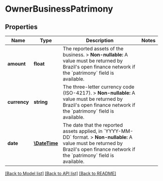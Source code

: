 # OwnerBusinessPatrimony

## Properties
Name | Type | Description | Notes
------------ | ------------- | ------------- | -------------
**amount** | **float** | The reported assets of the business.  &gt; **Non-nullable:** A value must be returned by Brazil&#x27;s open finance network if the &#x60;patrimony&#x60; field is available. | 
**currency** | **string** | The three-letter currency code (ISO-4217).  &gt; **Non-nullable:** A value must be returned by Brazil&#x27;s open finance network if the &#x60;patrimony&#x60; field is available. | 
**date** | [**\DateTime**](\DateTime.md) | The date that the reported assets applied, in &#x60;YYYY-MM-DD&#x60; format.  &gt; **Non-nullable:** A value must be returned by Brazil&#x27;s open finance network if the &#x60;patrimony&#x60; field is available. | 

[[Back to Model list]](../../README.md#documentation-for-models) [[Back to API list]](../../README.md#documentation-for-api-endpoints) [[Back to README]](../../README.md)

